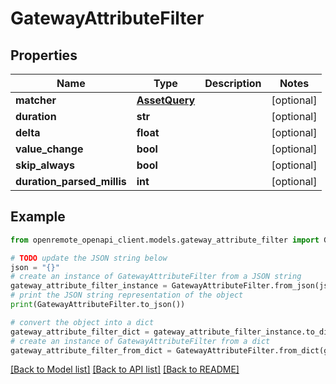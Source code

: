 # GatewayAttributeFilter


## Properties

Name | Type | Description | Notes
------------ | ------------- | ------------- | -------------
**matcher** | [**AssetQuery**](AssetQuery.md) |  | [optional] 
**duration** | **str** |  | [optional] 
**delta** | **float** |  | [optional] 
**value_change** | **bool** |  | [optional] 
**skip_always** | **bool** |  | [optional] 
**duration_parsed_millis** | **int** |  | [optional] 

## Example

```python
from openremote_openapi_client.models.gateway_attribute_filter import GatewayAttributeFilter

# TODO update the JSON string below
json = "{}"
# create an instance of GatewayAttributeFilter from a JSON string
gateway_attribute_filter_instance = GatewayAttributeFilter.from_json(json)
# print the JSON string representation of the object
print(GatewayAttributeFilter.to_json())

# convert the object into a dict
gateway_attribute_filter_dict = gateway_attribute_filter_instance.to_dict()
# create an instance of GatewayAttributeFilter from a dict
gateway_attribute_filter_from_dict = GatewayAttributeFilter.from_dict(gateway_attribute_filter_dict)
```
[[Back to Model list]](../README.md#documentation-for-models) [[Back to API list]](../README.md#documentation-for-api-endpoints) [[Back to README]](../README.md)


